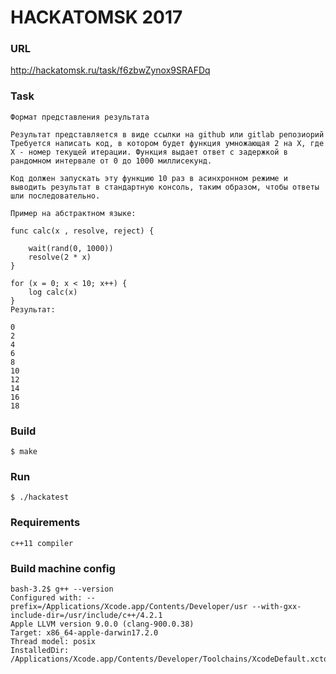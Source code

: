 # HACKATOMSK 2017
### URL
http://hackatomsk.ru/task/f6zbwZynox9SRAFDq

### Task
```
Формат представления результата

Результат представляется в виде ссылки на github или gitlab репозиорий
Требуется написать код, в котором будет функция умножающая 2 на X, где X - номер текущей итерации. Функция выдает ответ с задержкой в рандомном интервале от 0 до 1000 миллисекунд.

Код должен запускать эту функцию 10 раз в асинхронном режиме и выводить результат в стандартную консоль, таким образом, чтобы ответы шли последовательно.

Пример на абстрактном языке:

func calc(x , resolve, reject) {

    wait(rand(0, 1000))
    resolve(2 * x)
}

for (x = 0; x < 10; x++) {
    log calc(x)
}
Результат:

0 
2 
4 
6 
8 
10 
12 
14 
16 
18 
```

### Build
```
$ make
```

### Run
```
$ ./hackatest
```

### Requirements
```
c++11 compiler
```

### Build machine config
```
bash-3.2$ g++ --version
Configured with: --prefix=/Applications/Xcode.app/Contents/Developer/usr --with-gxx-include-dir=/usr/include/c++/4.2.1
Apple LLVM version 9.0.0 (clang-900.0.38)
Target: x86_64-apple-darwin17.2.0
Thread model: posix
InstalledDir: /Applications/Xcode.app/Contents/Developer/Toolchains/XcodeDefault.xctoolchain/usr/bin
```
